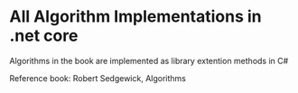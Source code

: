 # All Algorithm Implementations in .net core

Algorithms in the book are implemented as library extention methods in C#

Reference book: Robert Sedgewick, Algorithms
